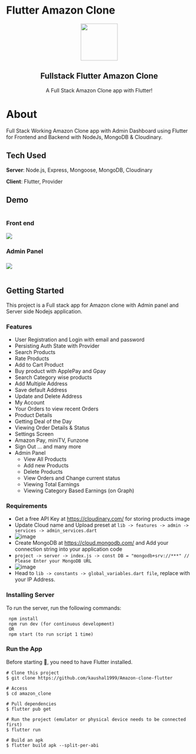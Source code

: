 # Flutter Amazon Clone
<p align="center">
 <img width="100px" src="https://res.cloudinary.com/rkcloud/image/upload/v1657523587/j5moz55tojlhhhvkjso4.png" align="center" alt="" />
 <h2 align="center">Fullstack Flutter Amazon Clone  </h2>
 <p align="center">A Full Stack Amazon Clone app with Flutter!</p>
</p>

# About
Full Stack Working Amazon Clone app with Admin Dashboard using Flutter for Frontend and Backend with NodeJs, MongoDB & Cloudinary.


## Tech Used
**Server**: Node.js, Express, Mongoose, MongoDB, Cloudinary

**Client**: Flutter, Provider

## Demo
<div class="row">

<div class="column">
<h3> Front end </h3>
<img src= "https://user-images.githubusercontent.com/3157579/178204057-dd51e81c-bc60-41db-b626-600a1e2a130e.gif"/>
</div>

<div class="column">
<h3> Admin Panel <h3>
<img src= "https://user-images.githubusercontent.com/3157579/178206855-2368a5e9-12bf-4110-9d50-45a91d632804.gif" />
</div>

</div>


## Getting Started

This project is a Full stack app for Amazon clone with Admin panel and Server side Nodejs application.

### Features
- User Registration and Login with email and password
- Persisting Auth State with Provider
- Search Products
- Rate Products
- Add to Cart Product
- Buy product with ApplePay and Gpay
- Search Category wise products
- Add Multiple Address
- Save default Address
- Update and Delete Address
- My Account 
- Your Orders to view recent Orders
- Product Details
- Getting Deal of the Day
- Viewing Order Details & Status
- Settings Screen
- Amazon Pay, miniTV, Funzone
- Sign Out
... and many more
- Admin Panel
    - View All Products
    - Add new Products
    - Delete Products
    - View Orders and Change current status
    - Viewing Total Earnings
    - Viewing Category Based Earnings (on Graph)
    
### Requirements

* Get a free API Key at https://cloudinary.com/ for storing products image
* Update Cloud name and Upload preset at ``` lib -> features -> admin -> services -> admin_services.dart ```
* ![image](https://user-images.githubusercontent.com/3157579/178201535-ca05d27a-4b32-4586-b2eb-fdbee71447f0.png)
* Create MongoDB at https://cloud.mongodb.com/  and Add your connection string into your application code
* ``` project -> server -> index.js -> const DB = "mongodb+srv://***" // Please Enter your MongoDB URL ```
* ![image](https://user-images.githubusercontent.com/3157579/178202797-a25c0423-93a1-40dc-a407-49c4cc0c0ab2.png)
* Head to ```lib -> constants -> global_variables.dart file```, replace with your IP Address.


### Installing Server
To run the server, run the following commands: 
 ``` cd server
  npm install
  npm run dev (for continuous development)
  OR
  npm start (to run script 1 time)
  ```


### Run the App
Before starting 🏁, you need to have Flutter installed.
```
# Clone this project
$ git clone https://github.com/kaushal1999/Amazon-clone-flutter

# Access
$ cd amazon_clone

# Pull dependencies
$ flutter pub get

# Run the project (emulator or physical device needs to be connected first)
$ flutter run

# Build an apk
$ flutter build apk --split-per-abi
```





